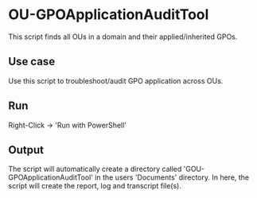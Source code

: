 # OU-GPOApplicationAuditTool

This script finds all OUs in a domain and their applied/inherited GPOs.

## Use case

Use this script to troubleshoot/audit GPO application across OUs.

## Run

Right-Click -> 'Run with PowerShell'

## Output

The script will automatically create a directory called 'GOU-GPOApplicationAuditTool' in the users 'Documents' directory.
In here, the script will create the report, log and transcript file(s).
